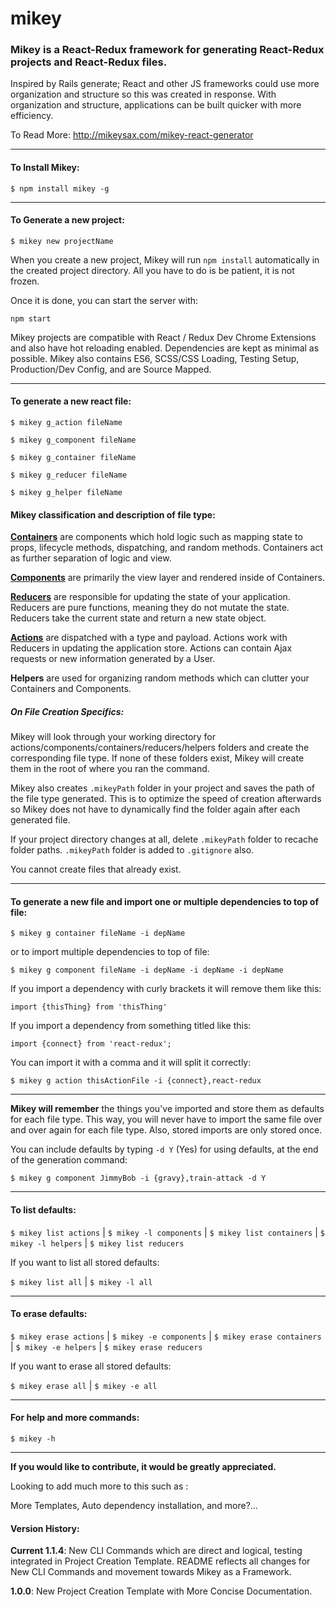 # mikey
### Mikey is a React-Redux framework for generating React-Redux projects and React-Redux files.

Inspired by Rails generate; React and other JS frameworks could use more organization and structure so this was created in response. With organization and structure, applications can be built quicker with more efficiency.

To Read More: http://mikeysax.com/mikey-react-generator
___
#### <strong>To Install Mikey:</strong>

```$ npm install mikey -g```
___
#### <strong>To Generate a new project:</strong>

```$ mikey new projectName```

When you create a new project, Mikey will run ```npm install``` automatically in the created project directory. All you have to do is be patient, it is not frozen.

Once it is done, you can start the server with:

```npm start```

Mikey projects are compatible with React / Redux Dev Chrome Extensions and also have hot reloading enabled. Dependencies are kept as minimal as possible. Mikey also contains ES6, SCSS/CSS Loading, Testing Setup, Production/Dev Config, and are Source Mapped.
___
#### <strong>To generate a new react file:</strong>

```$ mikey g_action fileName```

```$ mikey g_component fileName```   

```$ mikey g_container fileName```  

```$ mikey g_reducer fileName```  

```$ mikey g_helper fileName```

#### <strong>Mikey classification and description of file type:</strong>

<strong>[Containers](http://redux.js.org/docs/basics/UsageWithReact.html)</strong> are components which hold logic such as mapping state to props, lifecycle methods, dispatching, and random methods. Containers act as further separation of logic and view.

<strong>[Components](http://redux.js.org/docs/basics/UsageWithReact.html)</strong> are primarily the view layer and rendered inside of Containers.

<strong>[Reducers](http://redux.js.org/docs/basics/Reducers.html)</strong> are responsible for updating the state of your application. Reducers are pure functions, meaning they do not mutate the state. Reducers take the current state and return a new state object.

<strong>[Actions](http://redux.js.org/docs/basics/Actions.html)</strong> are dispatched with a type and payload. Actions work with Reducers in updating the application store. Actions can contain Ajax requests or new information generated by a User.

<strong>Helpers</strong> are used for organizing random methods which can clutter your Containers and Components.

##### <strong>On File Creation Specifics:</strong>

Mikey will look through your working directory for actions/components/containers/reducers/helpers folders and create the corresponding file type. If none of these folders exist, Mikey will create them in the root of where you ran the command.

Mikey also creates ```.mikeyPath``` folder in your project and saves the path of the file type generated. This is to optimize the speed of creation afterwards so Mikey does not have to dynamically find the folder again after each generated file.

If your project directory changes at all, delete ```.mikeyPath``` folder to recache folder paths. ```.mikeyPath``` folder is added to ```.gitignore``` also.

You cannot create files that already exist.
___
#### <strong>To generate a new file and import one or multiple dependencies to top of file:</strong>

```$ mikey g container fileName -i depName```  

or to import multiple dependencies to top of file:

```$ mikey g component fileName -i depName -i depName -i depName```

If you import a dependency with curly brackets it will remove them like this:

```import {thisThing} from 'thisThing'```

If you import a dependency from something titled like this:

```import {connect} from 'react-redux';```

You can import it with a comma and it will split it correctly:

```$ mikey g action thisActionFile -i {connect},react-redux```
___
<strong>Mikey will remember</strong> the things you've imported and store them as defaults for each file type. This way, you will never have to import the same file over and over again for each file type. Also, stored imports are only stored once.

You can include defaults by typing ```-d Y``` (Yes) for using defaults, at the end of the generation command:

```$ mikey g component JimmyBob -i {gravy},train-attack -d Y```
___
#### <strong>To list defaults:</strong>

```$ mikey list actions``` | ```$ mikey -l components``` | ```$ mikey list containers``` | ```$ mikey -l helpers``` | ```$ mikey list reducers```

If you want to list all stored defaults:

```$ mikey list all```    |    ```$ mikey -l all```
___
#### <strong>To erase defaults:</strong>

```$ mikey erase actions``` | ```$ mikey -e components``` | ```$ mikey erase containers``` | ```$ mikey -e helpers``` | ```$ mikey erase reducers```

If you want to erase all stored defaults:

```$ mikey erase all```    |    ```$ mikey -e all```
___
#### <strong>For help and more commands:</strong>

```$ mikey -h```
___
<strong>If you would like to contribute, it would be greatly appreciated.</strong>

Looking to add much more to this such as :

More Templates, Auto dependency installation, and more?...

#### <strong>Version History:</strong>

<strong>Current 1.1.4</strong>: New CLI Commands which are direct and logical, testing integrated in Project Creation Template. README reflects all changes for New CLI Commands and movement towards Mikey as a Framework.

<strong>1.0.0</strong>: New Project Creation Template with More Concise Documentation.
